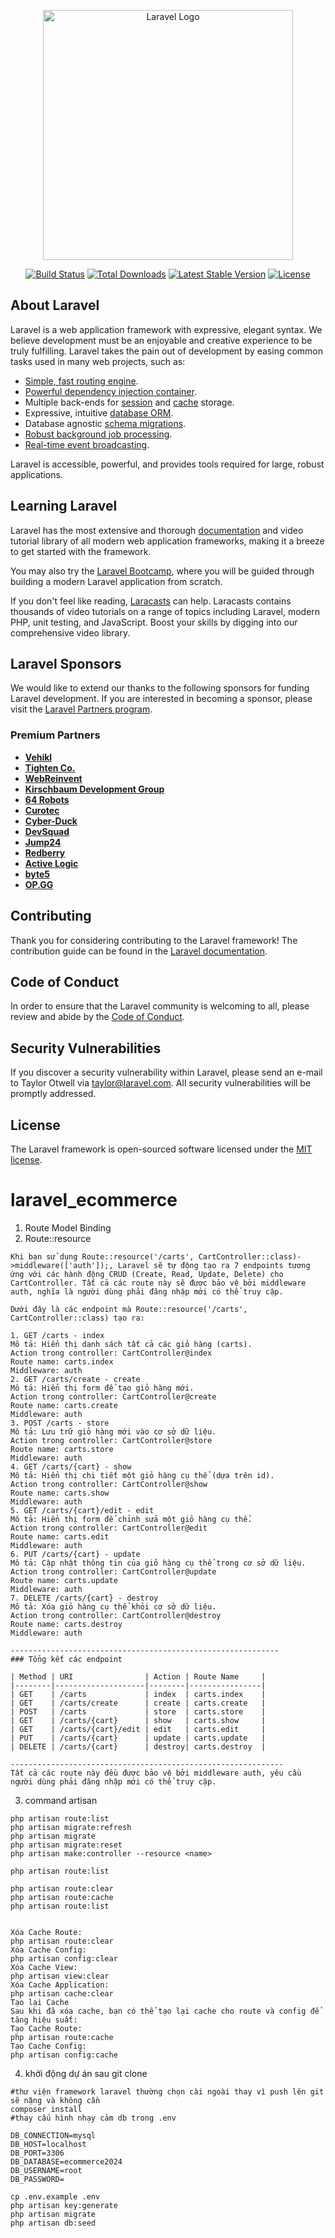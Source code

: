 <p align="center"><a href="https://laravel.com" target="_blank"><img src="https://raw.githubusercontent.com/laravel/art/master/logo-lockup/5%20SVG/2%20CMYK/1%20Full%20Color/laravel-logolockup-cmyk-red.svg" width="400" alt="Laravel Logo"></a></p>

<p align="center">
<a href="https://github.com/laravel/framework/actions"><img src="https://github.com/laravel/framework/workflows/tests/badge.svg" alt="Build Status"></a>
<a href="https://packagist.org/packages/laravel/framework"><img src="https://img.shields.io/packagist/dt/laravel/framework" alt="Total Downloads"></a>
<a href="https://packagist.org/packages/laravel/framework"><img src="https://img.shields.io/packagist/v/laravel/framework" alt="Latest Stable Version"></a>
<a href="https://packagist.org/packages/laravel/framework"><img src="https://img.shields.io/packagist/l/laravel/framework" alt="License"></a>
</p>

## About Laravel

Laravel is a web application framework with expressive, elegant syntax. We believe development must be an enjoyable and creative experience to be truly fulfilling. Laravel takes the pain out of development by easing common tasks used in many web projects, such as:

- [Simple, fast routing engine](https://laravel.com/docs/routing).
- [Powerful dependency injection container](https://laravel.com/docs/container).
- Multiple back-ends for [session](https://laravel.com/docs/session) and [cache](https://laravel.com/docs/cache) storage.
- Expressive, intuitive [database ORM](https://laravel.com/docs/eloquent).
- Database agnostic [schema migrations](https://laravel.com/docs/migrations).
- [Robust background job processing](https://laravel.com/docs/queues).
- [Real-time event broadcasting](https://laravel.com/docs/broadcasting).

Laravel is accessible, powerful, and provides tools required for large, robust applications.

## Learning Laravel

Laravel has the most extensive and thorough [documentation](https://laravel.com/docs) and video tutorial library of all modern web application frameworks, making it a breeze to get started with the framework.

You may also try the [Laravel Bootcamp](https://bootcamp.laravel.com), where you will be guided through building a modern Laravel application from scratch.

If you don't feel like reading, [Laracasts](https://laracasts.com) can help. Laracasts contains thousands of video tutorials on a range of topics including Laravel, modern PHP, unit testing, and JavaScript. Boost your skills by digging into our comprehensive video library.

## Laravel Sponsors

We would like to extend our thanks to the following sponsors for funding Laravel development. If you are interested in becoming a sponsor, please visit the [Laravel Partners program](https://partners.laravel.com).

### Premium Partners

- **[Vehikl](https://vehikl.com/)**
- **[Tighten Co.](https://tighten.co)**
- **[WebReinvent](https://webreinvent.com/)**
- **[Kirschbaum Development Group](https://kirschbaumdevelopment.com)**
- **[64 Robots](https://64robots.com)**
- **[Curotec](https://www.curotec.com/services/technologies/laravel/)**
- **[Cyber-Duck](https://cyber-duck.co.uk)**
- **[DevSquad](https://devsquad.com/hire-laravel-developers)**
- **[Jump24](https://jump24.co.uk)**
- **[Redberry](https://redberry.international/laravel/)**
- **[Active Logic](https://activelogic.com)**
- **[byte5](https://byte5.de)**
- **[OP.GG](https://op.gg)**

## Contributing

Thank you for considering contributing to the Laravel framework! The contribution guide can be found in the [Laravel documentation](https://laravel.com/docs/contributions).

## Code of Conduct

In order to ensure that the Laravel community is welcoming to all, please review and abide by the [Code of Conduct](https://laravel.com/docs/contributions#code-of-conduct).

## Security Vulnerabilities

If you discover a security vulnerability within Laravel, please send an e-mail to Taylor Otwell via [taylor@laravel.com](mailto:taylor@laravel.com). All security vulnerabilities will be promptly addressed.

## License

The Laravel framework is open-sourced software licensed under the [MIT license](https://opensource.org/licenses/MIT).
# laravel_ecommerce

1. Route Model Binding
2. Route::resource
```
Khi bạn sử dụng Route::resource('/carts', CartController::class)->middleware(['auth']);, Laravel sẽ tự động tạo ra 7 endpoints tương ứng với các hành động CRUD (Create, Read, Update, Delete) cho CartController. Tất cả các route này sẽ được bảo vệ bởi middleware auth, nghĩa là người dùng phải đăng nhập mới có thể truy cập.

Dưới đây là các endpoint mà Route::resource('/carts', CartController::class) tạo ra:

1. GET /carts - index
Mô tả: Hiển thị danh sách tất cả các giỏ hàng (carts).
Action trong controller: CartController@index
Route name: carts.index
Middleware: auth
2. GET /carts/create - create
Mô tả: Hiển thị form để tạo giỏ hàng mới.
Action trong controller: CartController@create
Route name: carts.create
Middleware: auth
3. POST /carts - store
Mô tả: Lưu trữ giỏ hàng mới vào cơ sở dữ liệu.
Action trong controller: CartController@store
Route name: carts.store
Middleware: auth
4. GET /carts/{cart} - show
Mô tả: Hiển thị chi tiết một giỏ hàng cụ thể (dựa trên id).
Action trong controller: CartController@show
Route name: carts.show
Middleware: auth
5. GET /carts/{cart}/edit - edit
Mô tả: Hiển thị form để chỉnh sửa một giỏ hàng cụ thể.
Action trong controller: CartController@edit
Route name: carts.edit
Middleware: auth
6. PUT /carts/{cart} - update
Mô tả: Cập nhật thông tin của giỏ hàng cụ thể trong cơ sở dữ liệu.
Action trong controller: CartController@update
Route name: carts.update
Middleware: auth
7. DELETE /carts/{cart} - destroy
Mô tả: Xóa giỏ hàng cụ thể khỏi cơ sở dữ liệu.
Action trong controller: CartController@destroy
Route name: carts.destroy
Middleware: auth

------------------------------------------------------------
### Tổng kết các endpoint

| Method | URI                | Action | Route Name     |
|--------|--------------------|--------|----------------|
| GET    | /carts             | index  | carts.index    |
| GET    | /carts/create      | create | carts.create   |
| POST   | /carts             | store  | carts.store    |
| GET    | /carts/{cart}      | show   | carts.show     |
| GET    | /carts/{cart}/edit | edit   | carts.edit     |
| PUT    | /carts/{cart}      | update | carts.update   |
| DELETE | /carts/{cart}      | destroy| carts.destroy  |

-------------------------------------------------------------
Tất cả các route này đều được bảo vệ bởi middleware auth, yêu cầu người dùng phải đăng nhập mới có thể truy cập.
```
3. command artisan 
```
php artisan route:list
php artisan migrate:refresh
php artisan migrate
php artisan migrate:reset
php artisan make:controller --resource <name>

php artisan route:list

php artisan route:clear
php artisan route:cache
php artisan route:list


Xóa Cache Route:
php artisan route:clear
Xóa Cache Config:
php artisan config:clear
Xóa Cache View:
php artisan view:clear
Xóa Cache Application:
php artisan cache:clear
Tạo lại Cache
Sau khi đã xóa cache, bạn có thể tạo lại cache cho route và config để tăng hiệu suất:
Tạo Cache Route:
php artisan route:cache
Tạo Cache Config:
php artisan config:cache
```
4. khởi động dự án sau git clone 
```
#thư viện framework laravel thường chọn cài ngoài thay vì push lên git sẽ nặng và không cần
composer install
#thay cấu hình nhạy cảm db trong .env

DB_CONNECTION=mysql
DB_HOST=localhost
DB_PORT=3306
DB_DATABASE=ecommerce2024
DB_USERNAME=root
DB_PASSWORD=

cp .env.example .env
php artisan key:generate
php artisan migrate
php artisan db:seed
```